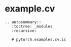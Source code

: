# example.cv

```{eval-rst}
.. autosummary::
   :toctree: _modules
   :recursive:

   # pytorch.examples.cv.ic
```
